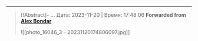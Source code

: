 

***

>[!Abstract]- ... Дата: 2023-11-20 | Время: 17:48:06
>**Forwarded from [Alex Bondar](https://t.me/Dehydrohaloalkan)**
>
>![[photo_16046_3 - 20231120174806097.jpg]]
>
>